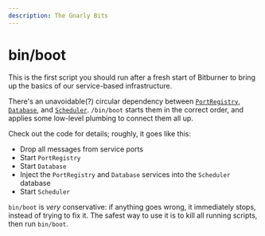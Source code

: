 ```yaml
---
description: The Gnarly Bits
---
```


# bin/boot

This is the first script you should run after a fresh start of Bitburner to bring up the basics of our service-based infrastructure.

There's an unavoidable(?) circular dependency between [`PortRegistry`](../services/services-portregistry.md), [`Database`](../services/services-database.md), and [`Scheduler`](../services/services-scheduler.md).  `/bin/boot` starts them in the correct order, and applies some low-level plumbing to connect them all up.

Check out the code for details; roughly, it goes like this:

* Drop all messages from service ports
* Start `PortRegistry`
* Start `Database`
* Inject the `PortRegistry` and `Database` services into the `Scheduler` database
* Start `Scheduler`

`bin/boot` is _very_ conservative: if anything goes wrong, it immediately stops, instead of trying to fix it. The safest way to use it is to kill all running scripts, then run `bin/boot`.
